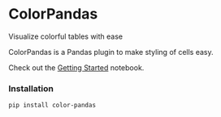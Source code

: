 # ColorPandas
Visualize colorful tables with ease

ColorPandas is a Pandas plugin to make styling of cells easy.

Check out the [Getting Started](https://github.com/gianfa/color_pandas/blob/main/examples/getting_started.ipynb) notebook.


### Installation

```
pip install color-pandas
```

